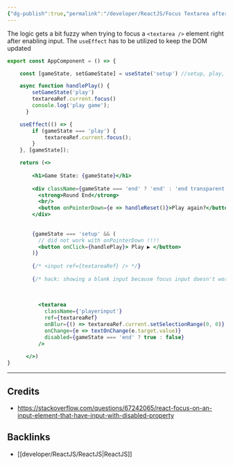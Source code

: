 ```yaml
---
{"dg-publish":true,"permalink":"/developer/ReactJS/Focus Textarea after disable/","created":"2024-02-29T22:19:56.206-06:00","updated":"2024-06-04T15:45:34.000-05:00"}
---
```


The logic gets a bit fuzzy when trying to focus a `<textarea />` element right after enabling input. The `useEffect` has to be utilized to keep the DOM updated

```jsx
export const AppComponent = () => {

	const [gameState, setGameState] = useState('setup') //setup, play, end

	async function handlePlay() {
	    setGameState('play')
	    textareaRef.current.focus()
	    console.log('play game');
	  }

	useEffect(() => {
		if (gameState === 'play') {
			textareaRef.current.focus();
		}
	}, [gameState]);

	return (<>
	
	    <h1>Game State: {gameState}</h1>
	
	    <div className={gameState === 'end' ? 'end' : 'end transparent'}>
	      <strong>Round End</strong>
	      <br/>
	      <button onPointerDown={e => handleReset()}>Play again?</button>
	    </div>
	
	
	    {gameState === 'setup' && (
	      // did not work with onPointerDown !!!! 
	      <button onClick={handlePlay}> Play ▶️ </button>
	    )}
	
	    {/* <input ref={textareaRef} /> */}
	
	    {/* hack: showing a blank input because focus input doesn't work in the same command line */}
	
	
	
	      <textarea
	        className={'playerinput'}
	        ref={textareaRef} 
	        onBlur={() => textareaRef.current.setSelectionRange(0, 0)}
	        onChange={e => textOnChange(e.target.value)}
	        disabled={gameState === 'end' ? true : false}
	      />
	
	  </>)
}
```

---
## Credits
- https://stackoverflow.com/questions/67242065/react-focus-on-an-input-element-that-have-input-with-disabled-property

## Backlinks
- [[developer/ReactJS/ReactJS\|ReactJS]]
